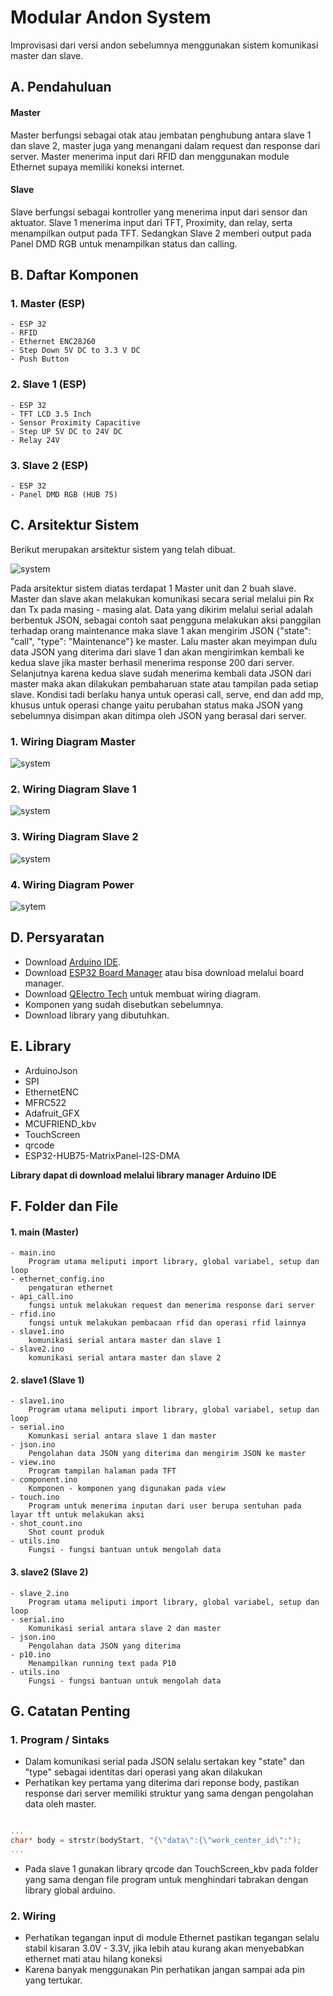 # Modular Andon System

Improvisasi dari versi andon sebelumnya menggunakan sistem komunikasi master dan slave.

## A. Pendahuluan

#### Master

Master berfungsi sebagai otak atau jembatan penghubung antara slave 1 dan slave 2, master juga yang menangani dalam request dan response dari server. Master menerima input dari RFID dan menggunakan module Ethernet supaya memiliki koneksi internet.

#### Slave

Slave berfungsi sebagai kontroller yang menerima input dari sensor dan aktuator. Slave 1 menerima input dari TFT, Proximity, dan relay, serta menampilkan output pada TFT. Sedangkan Slave 2 memberi output pada Panel DMD RGB untuk menampilkan status dan calling.

## B. Daftar Komponen

### 1. Master (ESP)
    - ESP 32
    - RFID
    - Ethernet ENC28J60
    - Step Down 5V DC to 3.3 V DC
    - Push Button

### 2. Slave 1 (ESP)
    - ESP 32
    - TFT LCD 3.5 Inch
    - Sensor Proximity Capacitive
    - Step UP 5V DC to 24V DC
    - Relay 24V

### 3. Slave 2 (ESP)
    - ESP 32
    - Panel DMD RGB (HUB 75)

## C. Arsitektur Sistem

Berikut merupakan arsitektur sistem yang telah dibuat.

![system](/images/system_architecture.PNG)

Pada arsitektur sistem diatas terdapat 1 Master unit dan 2 buah slave. Master dan slave akan melakukan komunikasi secara serial melalui pin Rx dan Tx pada masing - masing alat. Data yang dikirim melalui serial adalah berbentuk JSON, sebagai contoh saat pengguna melakukan aksi panggilan terhadap orang maintenance maka slave 1 akan mengirim JSON {"state": "call", "type": "Maintenance"} ke master. Lalu master akan meyimpan dulu data JSON yang diterima dari slave 1 dan akan mengirimkan kembali ke kedua slave jika master berhasil menerima response 200 dari server. Selanjutnya karena kedua slave sudah menerima kembali data JSON dari master maka akan dilakukan pembaharuan state atau tampilan pada setiap slave. Kondisi tadi berlaku hanya untuk operasi call, serve, end dan add mp, khusus untuk operasi change yaitu perubahan status maka JSON yang sebelumnya disimpan akan ditimpa oleh JSON yang berasal dari server.

### 1. Wiring Diagram Master

![system](/images/wiring_master.png)

### 2. Wiring Diagram Slave 1

![system](/images/wiring_slave1.png)

### 3. Wiring Diagram Slave 2

![system](/images/wiring_slave2.png)

### 4. Wiring Diagram Power

![sytem](/images/wiring_power.png)

## D. Persyaratan

- Download [Arduino IDE](https://www.arduino.cc/en/software).
- Download [ESP32 Board Manager](https://github.com/iotechbugs/esp32-arduino) atau bisa download melalui board manager.
- Download [QElectro Tech](https://qelectrotech.org/download.php) untuk membuat wiring diagram.
- Komponen yang sudah disebutkan sebelumnya.
- Download library yang dibutuhkan.

## E. Library

- ArduinoJson
- SPI
- EthernetENC
- MFRC522
- Adafruit_GFX
- MCUFRIEND_kbv
- TouchScreen
- qrcode
- ESP32-HUB75-MatrixPanel-I2S-DMA

**Library dapat di download melalui library manager Arduino IDE**

## F. Folder dan File

#### 1. main (Master)
    - main.ino
        Program utama meliputi import library, global variabel, setup dan loop
    - ethernet_config.ino
        pengaturan ethernet
    - api_call.ino
        fungsi untuk melakukan request dan menerima response dari server
    - rfid.ino
        fungsi untuk melakukan pembacaan rfid dan operasi rfid lainnya
    - slave1.ino
        komunikasi serial antara master dan slave 1
    - slave2.ino
        komunikasi serial antara master dan slave 2

#### 2. slave1 (Slave 1)
    - slave1.ino
        Program utama meliputi import library, global variabel, setup dan loop
    - serial.ino
        Komunkasi serial antara slave 1 dan master
    - json.ino
        Pengolahan data JSON yang diterima dan mengirim JSON ke master
    - view.ino
        Program tampilan halaman pada TFT
    - component.ino
        Komponen - komponen yang digunakan pada view
    - touch.ino
        Program untuk menerima inputan dari user berupa sentuhan pada layar tft untuk melakukan aksi
    - shot_count.ino
        Shot count produk
    - utils.ino
        Fungsi - fungsi bantuan untuk mengolah data

#### 3. slave2 (Slave 2)
    - slave_2.ino
        Program utama meliputi import library, global variabel, setup dan loop
    - serial.ino
        Komunikasi serial antara slave 2 dan master
    - json.ino
        Pengolahan data JSON yang diterima
    - p10.ino
        Menampilkan running text pada P10
    - utils.ino
        Fungsi - fungsi bantuan untuk mengolah data

## G. Catatan Penting

### 1. Program / Sintaks

- Dalam komunikasi serial pada JSON selalu sertakan key "state" dan "type" sebagai identitas dari operasi yang akan dilakukan
- Perhatikan key pertama yang diterima dari reponse body, pastikan response dari server memiliki struktur yang sama dengan pengolahan data oleh master.

```c++

...
char* body = strstr(bodyStart, "{\"data\":{\"work_center_id\":");
...

```

- Pada slave 1 gunakan library qrcode dan TouchScreen_kbv pada folder yang sama dengan file program untuk menghindari tabrakan dengan library global arduino.

### 2. Wiring

- Perhatikan tegangan input di module Ethernet pastikan tegangan selalu stabil kisaran 3.0V - 3.3V, jika lebih atau kurang akan menyebabkan ethernet mati atau hilang koneksi
- Karena banyak menggunakan Pin perhatikan jangan sampai ada pin yang tertukar.
